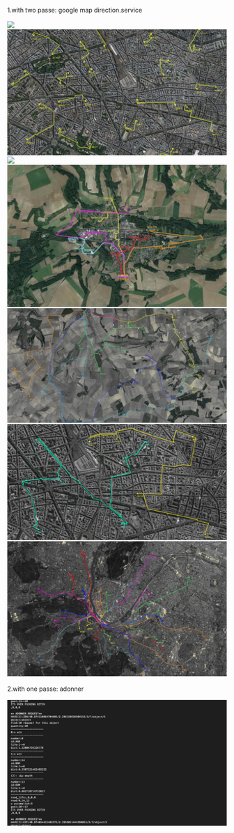 1.with two passe: google map direction.service<br><br>
<img src="14.png">
<img src="15.png">
<img src="7.png">
<img src="8.png">
<img src="34.jpg">
<img src="23.jpg">
<img src="30.jpg"><br><br>
2.with one passe: adonner<br><br>
<img src="13.png">

